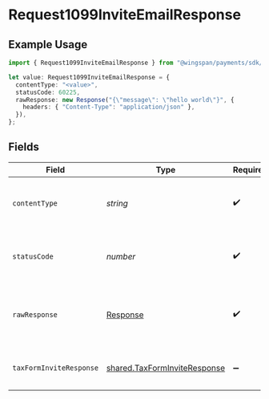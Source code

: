 # Request1099InviteEmailResponse

## Example Usage

```typescript
import { Request1099InviteEmailResponse } from "@wingspan/payments/sdk/models/operations";

let value: Request1099InviteEmailResponse = {
  contentType: "<value>",
  statusCode: 60225,
  rawResponse: new Response("{\"message\": \"hello world\"}", {
    headers: { "Content-Type": "application/json" },
  }),
};
```

## Fields

| Field                                                                               | Type                                                                                | Required                                                                            | Description                                                                         |
| ----------------------------------------------------------------------------------- | ----------------------------------------------------------------------------------- | ----------------------------------------------------------------------------------- | ----------------------------------------------------------------------------------- |
| `contentType`                                                                       | *string*                                                                            | :heavy_check_mark:                                                                  | HTTP response content type for this operation                                       |
| `statusCode`                                                                        | *number*                                                                            | :heavy_check_mark:                                                                  | HTTP response status code for this operation                                        |
| `rawResponse`                                                                       | [Response](https://developer.mozilla.org/en-US/docs/Web/API/Response)               | :heavy_check_mark:                                                                  | Raw HTTP response; suitable for custom response parsing                             |
| `taxFormInviteResponse`                                                             | [shared.TaxFormInviteResponse](../../../sdk/models/shared/taxforminviteresponse.md) | :heavy_minus_sign:                                                                  | Basic response indicating success                                                   |